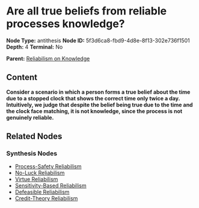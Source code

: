 # Are all true beliefs from reliable processes knowledge?

**Node Type:** antithesis
**Node ID:** 5f3d6ca8-fbd9-4d8e-8f13-302e736f1501
**Depth:** 4
**Terminal:** No

**Parent:** [Reliabilism on Knowledge](reliabilism-on-knowledge-synthesis-d8314181-a211-45fb-9d8c-c522c2200a26.md)

## Content

**Consider a scenario in which a person forms a true belief about the time due to a stopped clock that shows the correct time only twice a day. Intuitively, we judge that despite the belief being true due to the time and the clock face matching, it is not knowledge, since the process is not genuinely reliable.**

## Related Nodes

### Synthesis Nodes

- [Process-Safety Reliabilism](process-safety-reliabilism-synthesis-568be4bf-7a27-4850-b107-b50950a850b8.md)
- [No-Luck Reliabilism](no-luck-reliabilism-synthesis-f469d192-8b64-49b3-beaf-787e5a268457.md)
- [Virtue Reliabilism](virtue-reliabilism-synthesis-f9879c71-fe5f-4d08-947c-ab43b113d9b8.md)
- [Sensitivity-Based Reliabilism](sensitivity-based-reliabilism-synthesis-544a26c1-69e7-4a68-a1b9-ad379697d915.md)
- [Defeasible Reliabilism](defeasible-reliabilism-synthesis-e1797b9a-794f-4583-8258-151013aeab38.md)
- [Credit-Theory Reliabilism](credit-theory-reliabilism-synthesis-7344c62f-82df-46cb-b159-cfe600772703.md)
